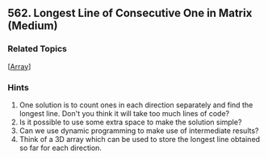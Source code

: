 <!--|This file generated by command(leetcode description); DO NOT EDIT.    |-->
<!--+----------------------------------------------------------------------+-->
<!--|@author    Openset <openset.wang@gmail.com>                           |-->
<!--|@link      https://github.com/openset                                 |-->
<!--|@home      https://github.com/openset/leetcode                        |-->
<!--+----------------------------------------------------------------------+-->

## 562. Longest Line of Consecutive One in Matrix (Medium)



### Related Topics
  [[Array](https://github.com/openset/leetcode/tree/master/tag/array/README.md)]

### Hints
  1. One solution is to count ones in each direction separately and find the longest line. Don't you think  it will take too much lines of code?
  1. Is it possible to use some extra space to make the solution simple?
  1. Can we use dynamic programming to make use of intermediate results?
  1. Think of a 3D array which can be used to store the longest line obtained so far for each direction.
